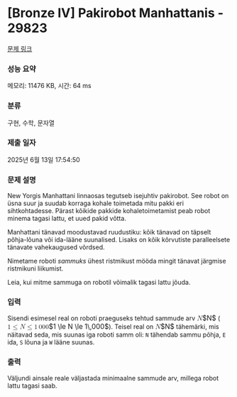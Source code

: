 # [Bronze IV] Pakirobot Manhattanis - 29823 

[문제 링크](https://www.acmicpc.net/problem/29823) 

### 성능 요약

메모리: 11476 KB, 시간: 64 ms

### 분류

구현, 수학, 문자열

### 제출 일자

2025년 6월 13일 17:54:50

### 문제 설명

<p>New Yorgis Manhattani linnaosas tegutseb isejuhtiv pakirobot. See robot on üsna suur ja suudab korraga kohale toimetada mitu pakki eri sihtkohtadesse. Pärast kõikide pakkide kohaletoimetamist peab robot minema tagasi lattu, et uued pakid võtta.</p>

<p>Manhattani tänavad moodustavad ruudustiku: kõik tänavad on täpselt põhja-lõuna või ida-lääne suunalised. Lisaks on kõik kõrvutiste paralleelsete tänavate vahekaugused võrdsed.</p>

<p>Nimetame roboti <em>sammuks</em> ühest ristmikust mööda mingit tänavat järgmise ristmikuni liikumist.</p>

<p>Leia, kui mitme sammuga on robotil võimalik tagasi lattu jõuda.</p>

### 입력 

 <p>Sisendi esimesel real on roboti praeguseks tehtud sammude arv <mjx-container class="MathJax" jax="CHTML" style="font-size: 109%; position: relative;"><mjx-math class="MJX-TEX" aria-hidden="true"><mjx-mi class="mjx-i"><mjx-c class="mjx-c1D441 TEX-I"></mjx-c></mjx-mi></mjx-math><mjx-assistive-mml unselectable="on" display="inline"><math xmlns="http://www.w3.org/1998/Math/MathML"><mi>N</mi></math></mjx-assistive-mml><span aria-hidden="true" class="no-mathjax mjx-copytext">$N$</span></mjx-container> (<mjx-container class="MathJax" jax="CHTML" style="font-size: 109%; position: relative;"><mjx-math class="MJX-TEX" aria-hidden="true"><mjx-mn class="mjx-n"><mjx-c class="mjx-c31"></mjx-c></mjx-mn><mjx-mo class="mjx-n" space="4"><mjx-c class="mjx-c2264"></mjx-c></mjx-mo><mjx-mi class="mjx-i" space="4"><mjx-c class="mjx-c1D441 TEX-I"></mjx-c></mjx-mi><mjx-mo class="mjx-n" space="4"><mjx-c class="mjx-c2264"></mjx-c></mjx-mo><mjx-mn class="mjx-n" space="4"><mjx-c class="mjx-c31"></mjx-c></mjx-mn><mjx-mstyle><mjx-mspace style="width: 0.167em;"></mjx-mspace></mjx-mstyle><mjx-mn class="mjx-n"><mjx-c class="mjx-c30"></mjx-c><mjx-c class="mjx-c30"></mjx-c><mjx-c class="mjx-c30"></mjx-c></mjx-mn></mjx-math><mjx-assistive-mml unselectable="on" display="inline"><math xmlns="http://www.w3.org/1998/Math/MathML"><mn>1</mn><mo>≤</mo><mi>N</mi><mo>≤</mo><mn>1</mn><mstyle scriptlevel="0"><mspace width="0.167em"></mspace></mstyle><mn>000</mn></math></mjx-assistive-mml><span aria-hidden="true" class="no-mathjax mjx-copytext">$1 \le N \le 1\,000$</span></mjx-container>). Teisel real on <mjx-container class="MathJax" jax="CHTML" style="font-size: 109%; position: relative;"><mjx-math class="MJX-TEX" aria-hidden="true"><mjx-mi class="mjx-i"><mjx-c class="mjx-c1D441 TEX-I"></mjx-c></mjx-mi></mjx-math><mjx-assistive-mml unselectable="on" display="inline"><math xmlns="http://www.w3.org/1998/Math/MathML"><mi>N</mi></math></mjx-assistive-mml><span aria-hidden="true" class="no-mathjax mjx-copytext">$N$</span></mjx-container> tähemärki, mis näitavad seda, mis suunas iga roboti samm oli: <code>N</code> tähendab sammu põhja, <code>E</code> ida, <code>S</code> lõuna ja <code>W</code> lääne suunas.</p>

### 출력 

 <p>Väljundi ainsale reale väljastada minimaalne sammude arv, millega robot lattu tagasi saab.</p>

